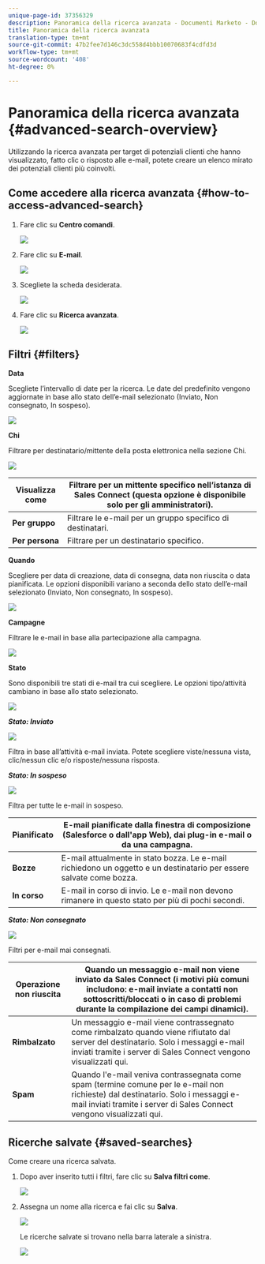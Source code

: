 ```yaml
---
unique-page-id: 37356329
description: Panoramica della ricerca avanzata - Documenti Marketo - Documentazione del prodotto
title: Panoramica della ricerca avanzata
translation-type: tm+mt
source-git-commit: 47b2fee7d146c3dc558d4bbb10070683f4cdfd3d
workflow-type: tm+mt
source-wordcount: '408'
ht-degree: 0%

---
```



# Panoramica della ricerca avanzata {#advanced-search-overview}

Utilizzando la ricerca avanzata per target di potenziali clienti che hanno visualizzato, fatto clic o risposto alle e-mail, potete creare un elenco mirato dei potenziali clienti più coinvolti.

## Come accedere alla ricerca avanzata {#how-to-access-advanced-search}

1. Fare clic su **Centro comandi**.

   ![](assets/one.png)

1. Fare clic su **E-mail**.

   ![](assets/two.png)

1. Scegliete la scheda desiderata.

   ![](assets/three.png)

1. Fare clic su **Ricerca avanzata**.

   ![](assets/four.png)

## Filtri {#filters}

**Data**

Scegliete l’intervallo di date per la ricerca. Le date del predefinito vengono aggiornate in base allo stato dell’e-mail selezionato (Inviato, Non consegnato, In sospeso).

![](assets/date.png)

**Chi**

Filtrare per destinatario/mittente della posta elettronica nella sezione Chi.

![](assets/who.png)

| **Visualizza come** | Filtrare per un mittente specifico nell’istanza di Sales Connect (questa opzione è disponibile solo per gli amministratori). |
|---|---|
| **Per gruppo** | Filtrare le e-mail per un gruppo specifico di destinatari. |
| **Per persona** | Filtrare per un destinatario specifico. |

**Quando**

Scegliere per data di creazione, data di consegna, data non riuscita o data pianificata. Le opzioni disponibili variano a seconda dello stato dell’e-mail selezionato (Inviato, Non consegnato, In sospeso).

![](assets/when.png)

**Campagne**

Filtrare le e-mail in base alla partecipazione alla campagna.

![](assets/campaigns.png)

**Stato**

Sono disponibili tre stati di e-mail tra cui scegliere. Le opzioni tipo/attività cambiano in base allo stato selezionato.

![](assets/status.png)

***Stato: Inviato***

![](assets/status-sent.png)

Filtra in base all’attività e-mail inviata. Potete scegliere viste/nessuna vista, clic/nessun clic e/o risposte/nessuna risposta.

***Stato: In sospeso***

![](assets/status-pending.png)

Filtra per tutte le e-mail in sospeso.

| **Pianificato** | E-mail pianificate dalla finestra di composizione (Salesforce o dall&#39;app Web), dai plug-in e-mail o da una campagna. |
|---|---|
| **Bozze** | E-mail attualmente in stato bozza. Le e-mail richiedono un oggetto e un destinatario per essere salvate come bozza. |
| **In corso** | E-mail in corso di invio. Le e-mail non devono rimanere in questo stato per più di pochi secondi. |

***Stato: Non consegnato***

![](assets/status-undelivered.png)

Filtri per e-mail mai consegnati.

| **Operazione non riuscita** | Quando un messaggio e-mail non viene inviato da Sales Connect (i motivi più comuni includono: e-mail inviate a contatti non sottoscritti/bloccati o in caso di problemi durante la compilazione dei campi dinamici). |
|---|---|
| **Rimbalzato** | Un messaggio e-mail viene contrassegnato come rimbalzato quando viene rifiutato dal server del destinatario. Solo i messaggi e-mail inviati tramite i server di Sales Connect vengono visualizzati qui. |
| **Spam** | Quando l&#39;e-mail veniva contrassegnata come spam (termine comune per le e-mail non richieste) dal destinatario. Solo i messaggi e-mail inviati tramite i server di Sales Connect vengono visualizzati qui. |

## Ricerche salvate {#saved-searches}

Come creare una ricerca salvata.

1. Dopo aver inserito tutti i filtri, fare clic su **Salva filtri come**.

   ![](assets/save-search-1.png)

1. Assegna un nome alla ricerca e fai clic su **Salva**.

   ![](assets/save-search-2.png)

   Le ricerche salvate si trovano nella barra laterale a sinistra.

   ![](assets/advanced-search-overview-15.png)

